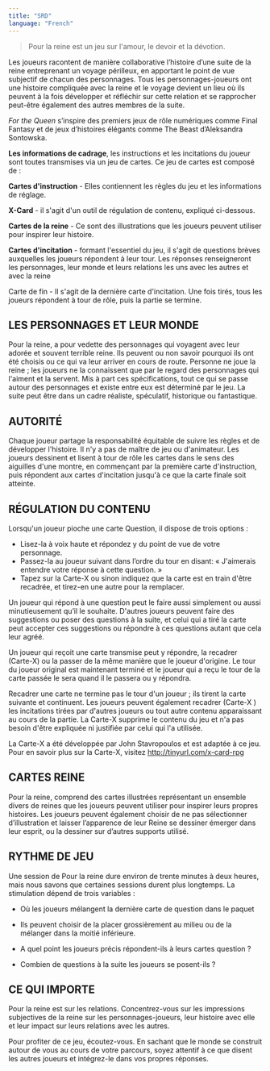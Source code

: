 ```yaml
---
title: "SRD"
language: "French"
---
```


> Pour la reine est un jeu sur l'amour, le devoir et la dévotion.


Les joueurs racontent de manière collaborative l’histoire d’une suite de la reine entreprenant un voyage périlleux, en apportant le point de vue subjectif de chacun des personnages. Tous les personnages-joueurs ont une histoire compliquée avec la reine et le voyage devient un lieu où ils peuvent à la fois développer et réfléchir sur cette relation et se rapprocher peut-être également des autres membres de la suite.


<em>For the Queen</em> s’inspire des premiers jeux de rôle numériques comme Final Fantasy et de jeux d’histoires élégants comme The Beast d’Aleksandra Sontowska.


**Les informations de cadrage**, les instructions et les incitations du joueur sont toutes transmises via un jeu de cartes. Ce jeu de cartes est composé de :


**Cartes d'instruction** - Elles contiennent les règles du jeu et les informations de réglage.


**X-Card** - il s'agit d'un outil de régulation de contenu, expliqué ci-dessous.


**Cartes de la reine** - Ce sont des illustrations que les joueurs peuvent utiliser pour inspirer leur histoire.


**Cartes d'incitation** - formant l'essentiel du jeu, il s'agit de questions brèves auxquelles les joueurs répondent à leur tour. Les réponses renseigneront les personnages, leur monde et leurs relations les uns avec les autres et avec la reine


Carte de fin - Il s'agit de la dernière carte d'incitation. Une fois tirés, tous les joueurs répondent à tour de rôle, puis la partie se termine.


## LES PERSONNAGES ET LEUR MONDE


Pour la reine, a pour vedette des personnages qui voyagent avec leur adorée et souvent terrible reine. Ils peuvent ou non savoir pourquoi ils ont été choisis ou ce qui va leur arriver en cours de route. Personne ne joue la reine ; les joueurs ne la connaissent que par le regard des personnages qui l'aiment et la servent. Mis à part ces spécifications, tout ce qui se passe autour des personnages et existe entre eux est déterminé par le jeu. La suite peut être dans un cadre réaliste, spéculatif, historique ou fantastique.


## AUTORITÉ


Chaque joueur partage la responsabilité équitable de suivre les règles et de développer l'histoire. Il n'y a pas de maître de jeu ou d'animateur. Les joueurs dessinent et lisent à tour de rôle les cartes dans le sens des aiguilles d'une montre, en commençant par la première carte d'instruction, puis répondent aux cartes d'incitation jusqu'à ce que la carte finale soit atteinte.


## RÉGULATION DU CONTENU


Lorsqu'un joueur pioche une carte Question, il dispose de trois options :
- Lisez-la à voix haute et répondez y du point de vue de votre personnage.
- Passez-la au joueur suivant dans l’ordre du tour en disant: « J'aimerais entendre votre réponse à cette question. »
- Tapez sur la Carte-X  ou sinon indiquez que la carte est en train d'être recadrée, et tirez-en une autre pour la remplacer.


Un joueur qui répond à une question peut le faire aussi simplement ou aussi minutieusement qu’il le souhaite. D'autres joueurs peuvent faire des suggestions ou poser des questions à la suite, et celui qui a tiré la carte peut accepter ces suggestions ou répondre à ces questions autant que cela leur agréé.


Un joueur qui reçoit une carte transmise peut y répondre, la recadrer (Carte-X) ou la passer de la même manière que le joueur d'origine. Le tour du joueur original est maintenant terminé et le joueur qui a reçu le tour de la carte passée le sera quand il le passera ou y répondra.


Recadrer une carte ne termine pas le tour d'un joueur ; ils tirent la carte suivante et continuent. Les joueurs peuvent également recadrer (Carte-X ) les incitations tirées par d'autres joueurs ou tout autre contenu apparaissant au cours de la partie. La Carte-X supprime le contenu du jeu et n'a pas besoin d'être expliquée ni justifiée par celui qui l'a utilisée.


La Carte-X a été développée par John Stavropoulos et est adaptée à ce jeu. Pour en savoir plus sur la Carte-X, visitez http://tinyurl.com/x-card-rpg


## CARTES REINE


Pour la reine,  comprend des cartes illustrées représentant un ensemble divers de reines que les joueurs peuvent utiliser pour inspirer leurs propres histoires. Les joueurs peuvent également choisir de ne pas sélectionner d’illustration et laisser l’apparence de leur Reine se dessiner émerger dans leur esprit, ou la dessiner sur d’autres supports utilisé.


## RYTHME DE JEU


Une session de Pour la reine dure environ de trente minutes à deux heures, mais nous savons que certaines sessions durent plus longtemps. La stimulation dépend de trois variables :


- Où les joueurs mélangent la dernière carte de question dans le paquet
 - Ils peuvent choisir de la placer grossièrement au milieu ou de la mélanger dans la moitié inférieure.


- A quel point les joueurs précis répondent-ils à leurs cartes question ?
- Combien de questions à la suite les joueurs se posent-ils ?


## CE QUI IMPORTE


Pour la reine est sur les relations. Concentrez-vous sur les impressions subjectives de la reine sur les personnages-joueurs, leur histoire avec elle et leur impact sur leurs relations avec les autres.


Pour profiter de ce jeu, écoutez-vous. En sachant que le monde se construit autour de vous au cours de votre parcours, soyez attentif à ce que disent les autres joueurs et intégrez-le dans vos propres réponses.